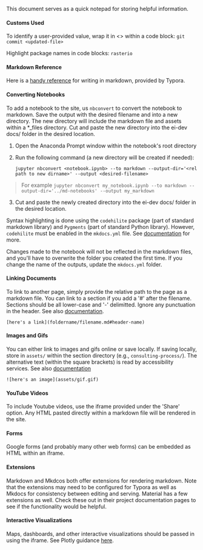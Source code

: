 This document serves as a quick notepad for storing helpful information. 

#### Customs Used

To identify a user-provided value, wrap it in <> within a code block:	`git commit <updated-file>`

Highlight package names in code blocks: `rasterio`



#### Markdown Reference

Here is a [handy reference]( https://support.typora.io/Markdown-Reference) for writing in markdown, provided by Typora.

#### Converting Notebooks

To add a notebook to the site, us `nbconvert` to convert the notebook to markdown. Save the output with the desired filename and into a new directory. The new directory will include the markdown file and assets within a *_files directory. Cut and paste the new directory into the ei-dev docs/ folder in the desired location.

1. Open the Anaconda Prompt window within the notebook's root directory

2. Run the following command (a new directory will be created if needed):

   `jupyter nbconvert <notebook.ipynb> --to markdown --output-dir='<rel path to new dirname>' --output <desired-filename>`

>For example `jupyter nbconvert my_notebook.ipynb --to markdown --output-dir='../md-notebooks' --output my_markdown`

3. Cut and paste the newly created directory into the ei-dev docs/ folder in the desired location.

Syntax highlighting is done using the `codehilite` package (part of standard markdown library) and `Pygments` (part of standard Python library). However, `codehilite`  must be enabled in the `mkdocs.yml` file. See [documentation]( https://squidfunk.github.io/mkdocs-material/getting-started/#extensions) for more.

Changes made to the notebook will not be reflected in the markdown files, and you'll have to overwrite the folder you created the first time. If you change the name of the outputs, update the `mkdocs.yml` folder.

#### Linking Documents

To link to another page, simply provide the relative path to the page as a markdown file. You can link to a section if you add a '#' after the filename. Sections should be all lower-case and '-' delimitted. Ignore any punctuation in the header. See also [documentation]( https://mkdocs.readthedocs.io/en/0.11.1/user-guide/writing-your-docs/#linking-documents).

`[here's a link](foldername/filename.md#header-name)`

#### Images and Gifs

You can either link to images and gifs online or save locally. If saving locally, store in `assets/` within the section directory (e.g., `consulting-process/`). The alternative text (within the square brackets) is read by accessibility services. See also [documentation]( https://mkdocs.readthedocs.io/en/0.11.1/user-guide/writing-your-docs/#images-and-media)

`![here's an image](assets/gif.gif)`

#### YouTube Videos

To include Youtube videos, use the iframe provided under the 'Share' option. Any HTML pasted directly within a markdown file will be rendered in the site.

#### Forms

Google forms (and probably many other web forms) can be embedded as HTML within an iframe.

#### Extensions

Markdown and Mkdcos both offer extensions for rendering markdown. Note that the extensions may need to be configured for Typora as well as Mkdocs for consistency between editing and serving. Material has a few extensions as well. Check these out in their project documentation pages to see if the functionality would be helpful.

#### Interactive Visualizations

Maps, dashboards, and other interactive visualizations should be passed in using the iframe. See Plotly guidance [here]( https://plot.ly/python/embedding-plotly-graphs-in-HTML).